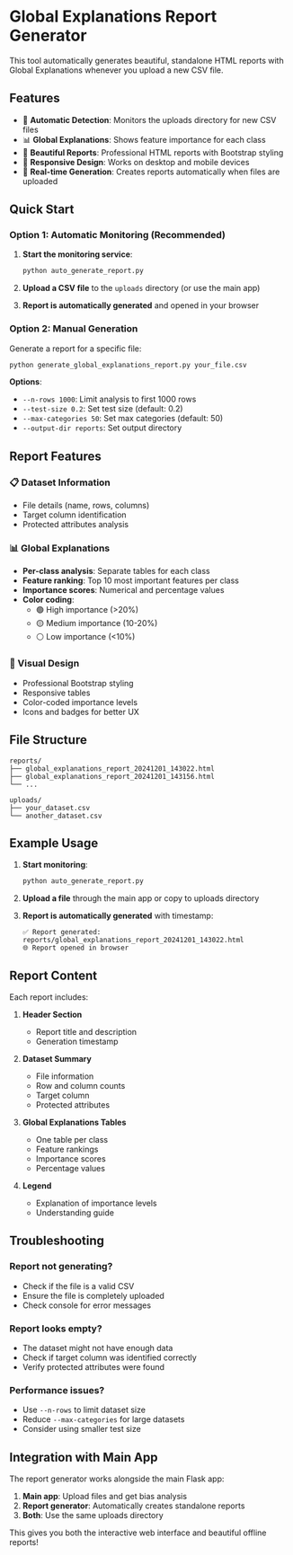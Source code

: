 # Global Explanations Report Generator

This tool automatically generates beautiful, standalone HTML reports with Global Explanations whenever you upload a new CSV file.

## Features

- 🎯 **Automatic Detection**: Monitors the uploads directory for new CSV files
- 📊 **Global Explanations**: Shows feature importance for each class
- 🎨 **Beautiful Reports**: Professional HTML reports with Bootstrap styling
- 📱 **Responsive Design**: Works on desktop and mobile devices
- 🔄 **Real-time Generation**: Creates reports automatically when files are uploaded

## Quick Start

### Option 1: Automatic Monitoring (Recommended)

1. **Start the monitoring service**:
   ```bash
   python auto_generate_report.py
   ```

2. **Upload a CSV file** to the `uploads` directory (or use the main app)

3. **Report is automatically generated** and opened in your browser

### Option 2: Manual Generation

Generate a report for a specific file:

```bash
python generate_global_explanations_report.py your_file.csv
```

**Options**:
- `--n-rows 1000`: Limit analysis to first 1000 rows
- `--test-size 0.2`: Set test size (default: 0.2)
- `--max-categories 50`: Set max categories (default: 50)
- `--output-dir reports`: Set output directory

## Report Features

### 📋 Dataset Information
- File details (name, rows, columns)
- Target column identification
- Protected attributes analysis

### 📊 Global Explanations
- **Per-class analysis**: Separate tables for each class
- **Feature ranking**: Top 10 most important features per class
- **Importance scores**: Numerical and percentage values
- **Color coding**: 
  - 🟢 High importance (>20%)
  - 🟡 Medium importance (10-20%)
  - ⚪ Low importance (<10%)

### 🎨 Visual Design
- Professional Bootstrap styling
- Responsive tables
- Color-coded importance levels
- Icons and badges for better UX

## File Structure

```
reports/
├── global_explanations_report_20241201_143022.html
├── global_explanations_report_20241201_143156.html
└── ...

uploads/
├── your_dataset.csv
└── another_dataset.csv
```

## Example Usage

1. **Start monitoring**:
   ```bash
   python auto_generate_report.py
   ```

2. **Upload a file** through the main app or copy to uploads directory

3. **Report is automatically generated** with timestamp:
   ```
   ✅ Report generated: reports/global_explanations_report_20241201_143022.html
   🌐 Report opened in browser
   ```

## Report Content

Each report includes:

1. **Header Section**
   - Report title and description
   - Generation timestamp

2. **Dataset Summary**
   - File information
   - Row and column counts
   - Target column
   - Protected attributes

3. **Global Explanations Tables**
   - One table per class
   - Feature rankings
   - Importance scores
   - Percentage values

4. **Legend**
   - Explanation of importance levels
   - Understanding guide

## Troubleshooting

### Report not generating?
- Check if the file is a valid CSV
- Ensure the file is completely uploaded
- Check console for error messages

### Report looks empty?
- The dataset might not have enough data
- Check if target column was identified correctly
- Verify protected attributes were found

### Performance issues?
- Use `--n-rows` to limit dataset size
- Reduce `--max-categories` for large datasets
- Consider using smaller test size

## Integration with Main App

The report generator works alongside the main Flask app:

1. **Main app**: Upload files and get bias analysis
2. **Report generator**: Automatically creates standalone reports
3. **Both**: Use the same uploads directory

This gives you both the interactive web interface and beautiful offline reports! 